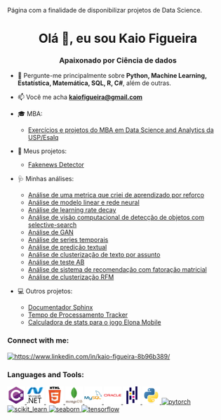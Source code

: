 Página com a finalidade de disponibilizar projetos de Data Science.

<h1 align="center">Olá 👋, eu sou Kaio Figueira</h1>
<h3 align="center">Apaixonado por Ciência de dados</h3>

- 💬 Pergunte-me principalmente sobre **Python, Machine Learning, Estatística, Matemática, SQL, R, C#**, além de outras.

- 📫 Você me acha **kaiofigueira@gmail.com**

- 🎓 MBA:
  - <a href="https://github.com/kaiofigueira/MBA-Data-Science-and-Analitycs" target="_blank" rel="noreferrer">Exercícios e projetos do MBA em Data Science and Analytics da USP/Esalq</a>
- 🌱 Meus projetos:
  - <a href="https://github.com/kaiofigueira/FakeNewsDetectorProject" target="_blank" rel="noreferrer">Fakenews Detector</a>
- 🩺 Minhas análises:
  - <a href="https://github.com/kaiofigueira/NewMetricReinforcementLearning" target="_blank" rel="noreferrer">Análise de uma metrica que criei de aprendizado por reforço</a>
  - <a href="https://github.com/kaiofigueira/Analise-e-Comparacao-modelo-linear-e-rede-neural" target="_blank" rel="noreferrer">Análise de modelo linear e rede neural</a>
  - <a href="https://github.com/kaiofigueira/Analise-de-learning-rate-decay" target="_blank" rel="noreferrer">Análise de learning rate decay</a>
  - <a href="https://github.com/kaiofigueira/Analise-de-deteccao-de-objetos-com-selective-search" target="_blank" rel="noreferrer">Análise de visão computacional de detecção de objetos com selective-search</a>
  - <a href="https://github.com/kaiofigueira/Analise-de-GAN" target="_blank" rel="noreferrer">Análise de GAN</a>
  - <a href="https://github.com/kaiofigueira/Analise-de-series-temporais" target="_blank" rel="noreferrer">Análise de series temporais</a>
  - <a href="https://github.com/kaiofigueira/Analise-de-predicao-textual" target="_blank" rel="noreferrer">Análise de predição textual</a>
  - <a href="https://github.com/kaiofigueira/Analise-de-clusterizacao-de-texto-por-assunto" target="_blank" rel="noreferrer">Análise de clusterização de texto por assunto</a>
  - <a href="https://github.com/kaiofigueira/Analise-de-teste-AB" target="_blank" rel="noreferrer">Análise de teste AB</a>
  - <a href="https://github.com/kaiofigueira/Analise-de-sistema-de-recomendacao-e-fatoracao-matricial" target="_blank" rel="noreferrer">Análise de sistema de recomendação com fatoração matricial</a>
  - <a href="https://github.com/kaiofigueira/Analise-de-clusterizacao-RFM" target="_blank" rel="noreferrer">Análise de clusterização RFM</a>
- 💻 Outros projetos:
  - <a href="https://github.com/kaiofigueira/documentador_sphinx" target="_blank" rel="noreferrer">Documentador Sphinx</a>
  - <a href="https://github.com/kaiofigueira/tempo_processamento_tracker" target="_blank" rel="noreferrer">Tempo de Processamento Tracker</a>
  - <a href="https://github.com/kaiofigueira/elona_mobile_stats_calculator" target="_blank" rel="noreferrer">Calculadora de stats para o jogo Elona Mobile</a>

<h3 align="left">Connect with me:</h3>
<p align="left">
<a href="https://www.linkedin.com/in/kaio-figueira-8b96b389/" target="blank"><img align="center" src="https://raw.githubusercontent.com/rahuldkjain/github-profile-readme-generator/master/src/images/icons/Social/linked-in-alt.svg" alt="https://www.linkedin.com/in/kaio-figueira-8b96b389/" height="30" width="40" /></a>
</p>

<h3 align="left">Languages and Tools:</h3>
<p align="left"> <a href="https://www.w3schools.com/cs/" target="_blank" rel="noreferrer"> <img src="https://raw.githubusercontent.com/devicons/devicon/master/icons/csharp/csharp-original.svg" alt="csharp" width="40" height="40"/> </a> <a href="https://dotnet.microsoft.com/" target="_blank" rel="noreferrer"> <img src="https://raw.githubusercontent.com/devicons/devicon/master/icons/dot-net/dot-net-original-wordmark.svg" alt="dotnet" width="40" height="40"/> </a> <a href="https://www.w3.org/html/" target="_blank" rel="noreferrer"> <img src="https://raw.githubusercontent.com/devicons/devicon/master/icons/html5/html5-original-wordmark.svg" alt="html5" width="40" height="40"/> </a> <a href="https://www.mongodb.com/" target="_blank" rel="noreferrer"> <img src="https://raw.githubusercontent.com/devicons/devicon/master/icons/mongodb/mongodb-original-wordmark.svg" alt="mongodb" width="40" height="40"/> </a> <a href="https://www.mysql.com/" target="_blank" rel="noreferrer"> <img src="https://raw.githubusercontent.com/devicons/devicon/master/icons/mysql/mysql-original-wordmark.svg" alt="mysql" width="40" height="40"/> </a> <a href="https://www.oracle.com/" target="_blank" rel="noreferrer"> <img src="https://raw.githubusercontent.com/devicons/devicon/master/icons/oracle/oracle-original.svg" alt="oracle" width="40" height="40"/> </a> <a href="https://pandas.pydata.org/" target="_blank" rel="noreferrer"> <img src="https://raw.githubusercontent.com/devicons/devicon/2ae2a900d2f041da66e950e4d48052658d850630/icons/pandas/pandas-original.svg" alt="pandas" width="40" height="40"/> </a> <a href="https://www.python.org" target="_blank" rel="noreferrer"> <img src="https://raw.githubusercontent.com/devicons/devicon/master/icons/python/python-original.svg" alt="python" width="40" height="40"/> </a> <a href="https://pytorch.org/" target="_blank" rel="noreferrer"> <img src="https://www.vectorlogo.zone/logos/pytorch/pytorch-icon.svg" alt="pytorch" width="40" height="40"/> </a> <a href="https://scikit-learn.org/" target="_blank" rel="noreferrer"> <img src="https://upload.wikimedia.org/wikipedia/commons/0/05/Scikit_learn_logo_small.svg" alt="scikit_learn" width="40" height="40"/> </a> <a href="https://seaborn.pydata.org/" target="_blank" rel="noreferrer"> <img src="https://seaborn.pydata.org/_images/logo-mark-lightbg.svg" alt="seaborn" width="40" height="40"/> </a> <a href="https://www.tensorflow.org" target="_blank" rel="noreferrer"> <img src="https://www.vectorlogo.zone/logos/tensorflow/tensorflow-icon.svg" alt="tensorflow" width="40" height="40"/> </a> </p>


